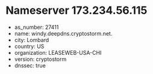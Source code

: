 # Nameserver 173.234.56.115

* as_number: 27411
* name: windy.deepdns.cryptostorm.net.
* city: Lombard
* country: US
* organization: LEASEWEB-USA-CHI
* version: cryptostorm
* dnssec: true
